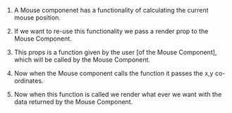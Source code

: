 1. A Mouse componenet has a functionality of calculating the current mouse position.

2. If we want to re-use this functionality we pass a render prop to the Mouse Component.

3. This props is a function given by the user [of the Mouse Component], which will be called by the Mouse Component.

4. Now when the Mouse component calls the function it passes the x,y co-ordinates.

5. Now when this function is called we render what ever we want with the data returned by the Mouse Component.